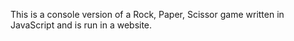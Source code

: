 This is a console version of a Rock, Paper, Scissor game written in JavaScript and is run in a website.